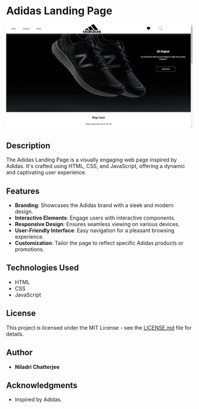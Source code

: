 # Adidas Landing Page

![Website Screenshot](https://github.com/niladri-1/Adidas-Landing-Page/blob/main/img/Demo.png)

## Description

The Adidas Landing Page is a visually engaging web page inspired by Adidas. It's crafted using HTML, CSS, and JavaScript, offering a dynamic and captivating user experience.

## Features

- **Branding**: Showcases the Adidas brand with a sleek and modern design.
- **Interactive Elements**: Engage users with interactive components.
- **Responsive Design**: Ensures seamless viewing on various devices.
- **User-Friendly Interface**: Easy navigation for a pleasant browsing experience.
- **Customization**: Tailor the page to reflect specific Adidas products or promotions.

## Technologies Used

- HTML
- CSS
- JavaScript


## License

This project is licensed under the MIT License - see the [LICENSE.md](LICENSE.md) file for details.

## Author

- **Niladri Chatterjee**

## Acknowledgments

- Inspired by Adidas.

